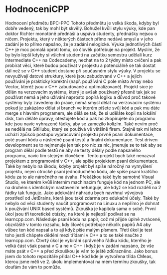 # HodnoceniCPP
Hodnocení předmětu BPC-PPC
Tohoto předmětu je velká škoda, kdyby byl dobře vedený, tak by mohl být skvělý. Bohužel kvůli stylu výuky, kde pan doktor Richter monotóně přednáší a uspává studenty, přednášky nejsou o ničem. Projektu, který v některých částech přímo nedává smysl a v jeho zadání je to přímo napsáno, že je zadání nelogické. Výuka jednotlivých částí C++ je moc pomalá oproti tomu, co člověk potřebuje na projekt. Myslím, že by bylo lepší kdyby si všichni studenti na začátku semestru udělali kurz Intermediate C++ na Codecademy, nechat na to 2 týdny místo cvičení a pak probírat věci, které budou používat v projektu a potenciálně se tak dostat dál než se v C++ student dostane při současném stylu výuky. V projektu se nevyužívají datové struktury, které jsou zabudované v C++ a jejich používání je prakticky korektní (např. používání C pole místo Array nebo Vector, kteréž jsou v C++ zabudované a optimalizované). Projekt sice je dělán na verzovacím systému, který je avšak používaný přesně tak jak se používat nemá a jeho užívání naprosto popírá logiku a důvod proč takové systémy byly zavedeny do praxe, nemá smysl dělat na verzovacím systému pokud je zakázáno dělat si branch ve kterém píšete svůj kód a pak mu dáte merge s hlavním programem, ale dělá se tak, že si uděláte kopii na lokální disk, tam děláte úpravy, otestujete kód a pak ho zkopírujete do programu kde jsou navíc vyhrazené řádky, aby se zamezilo kolizím. Také nevím proč se nedělá na GitHubu, který se používá vě většině firem. Stejně tak mi lehce uchází způsob postupu vypracování projektu prvně psaní dokumentace, poté psaní kódu a následně psaní testů a finální dokumentace. Test driven development se to nejmenuje jen tak pro nic za nic, jmenuje se to tak aby se program dělal podle testů ne aby se testy dělaly podle napsaného programu, navíc tím stejným člověkem. Tento projekt bych také nenazval projektem z programování v C++, ale spíše projektem psaní dokumentace. Také by nebylo na škodu, kdyby projekt byl spíše náročný na vymyšlení projektu, nejen otrocké psaní jednoduchého kódu, ale spíše psaní kratšího kódu za to ale náročného na úvahu. Překážkou také bylo samotné Visual Studio, ve kterém kvůli interním machinacím funguje kód na jednom PC, ale na druhém s identickým nastavením nefunguje, ale když se kód rozdělí na 2 řádky tak funguje. Jako adekvátní náhradu bych navrhnul vývojová prostředí od JetBrains, která jsou také zdarma pro edukační účely. Také by nebylo od věci studenty naučit programovat na Linuxu a nepřímo je dohnat k používání UNIX based systémů. Zkouška je kapitola sama o sobě. První úkol jsou tři teoretické otázky, na které je nejlepší podívat se na learncpp.com. Následuje psaní kódu na papír, což mi přijde úplně zvrácené, obzvláště v tomto rozsahu, kdy člověk potřebuje několik papírů A4 aby vůbec ten kód napsal a to aji když píše malým písmem. Třetí úkol je test toho jestli chápete dědění mezi třídami v C++ a to se také naučte z learncpp.com. Čtvrtý úkol je vybírání správného řádku kódu, kterého je velká část však psaná v C a ne v C++ i když je v zadání napsáno, že vše máte psát v C++ a před zkouškou je vám to ještě zdůrazněno. Jako bonus jsem do tohoto repozitáře přidal C++ kód kde je vytvořena třída CMeas, kterou jsme měli ve 2. úkolu implementovat na mém termínu zkoušky, tak doufám že vám to pomůže.
